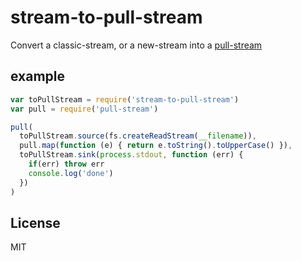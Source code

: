 # stream-to-pull-stream

Convert a classic-stream, or a new-stream into a
[pull-stream](https://github.com/dominictarr/pull-stream)

## example

``` js
var toPullStream = require('stream-to-pull-stream')
var pull = require('pull-stream')

pull(
  toPullStream.source(fs.createReadStream(__filename)),
  pull.map(function (e) { return e.toString().toUpperCase() }),
  toPullStream.sink(process.stdout, function (err) {
    if(err) throw err
    console.log('done')
  })
)
```

## License

MIT
